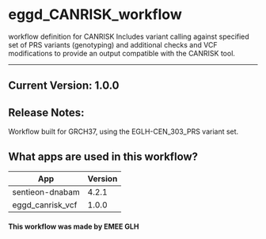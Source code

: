 # eggd_CANRISK_workflow
workflow definition for CANRISK
Includes variant calling against specified set of PRS variants (genotyping) and additional checks and VCF modifications to provide an output compatible with the CANRISK tool.

-------
## Current Version: 1.0.0

## Release Notes:

Workflow built for GRCH37, using the EGLH-CEN_303_PRS variant set.

## What apps are used in this workflow?

|  App 	| Version  	|
|---	|---	|
|sentieon-dnabam     |4.2.1|
|eggd_canrisk_vcf    |1.0.0|



#### This workflow was made by EMEE GLH
